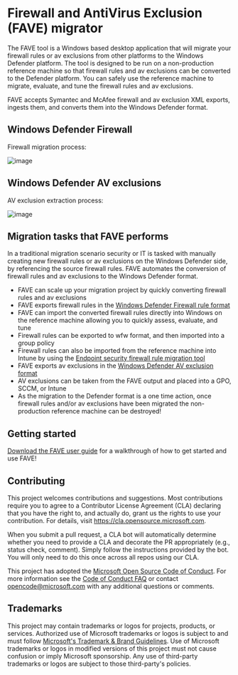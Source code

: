 # Firewall and AntiVirus Exclusion (FAVE) migrator

The FAVE tool is a Windows based desktop application that will migrate your firewall rules or av exclusions from other platforms to the Windows Defender platform. The tool is designed to be run on a non-production reference machine so that firewall rules and av exclusions can be converted to the Defender platform. You can safely use the reference machine to migrate, evaluate, and tune the firewall rules and av exclusions. 

FAVE accepts Symantec and McAfee firewall and av exclusion XML exports, ingests them, and converts them into the Windows Defender format.

## Windows Defender Firewall

Firewall migration process:

![image](https://user-images.githubusercontent.com/33558203/161340568-2d00daa5-f782-43e9-b8e6-0f1efd274dd6.png)

## Windows Defender AV exclusions
AV exclusion extraction process:

![image](https://user-images.githubusercontent.com/33558203/161340523-d37ec540-15a7-4c88-b2d0-795a6e0ba72d.png)




## Migration tasks that FAVE performs

In a traditional migration scenario security or IT is tasked with manually creating new firewall rules or av exclusions on the Windows Defender side, by referencing the source firewall rules. FAVE automates the conversion of firewall rules and av exclusions to the Windows Defender format.

- FAVE can scale up your migration project by quickly converting firewall rules and av exclusions
- FAVE exports firewall rules in the [Windows Defender Firewall rule format](https://docs.microsoft.com/en-us/powershell/module/netsecurity/new-netfirewallrule?view=windowsserver2022-ps)
- FAVE can import the converted firewall rules directly into Windows on the reference machine allowing you to quickly assess, evaluate, and tune
- Firewall rules can be exported to wfw format, and then imported into a group policy
- Firewall rules can also be imported from the reference machine into Intune by using the [Endpoint security firewall rule migration tool](https://docs.microsoft.com/en-us/mem/intune/protect/endpoint-security-firewall-rule-tool)
-  FAVE exports av exclusions in the [Windows Defender AV exclusion format](https://docs.microsoft.com/en-us/microsoft-365/security/defender-endpoint/configure-extension-file-exclusions-microsoft-defender-antivirus?view=o365-worldwide)
- AV exclusions can be taken from the FAVE output and placed into a GPO, SCCM, or Intune
- As the migration to the Defender format is a one time action, once firewall rules and/or av exclusions have been migrated the non-production reference machine can be destroyed!

## Getting started

[Download the FAVE user guide](https://github.com/OfficeDev/FAVE/raw/main/FAVE%20-%20User%20Guide.docx) for a walkthrough of how to get started and use FAVE!

## Contributing

This project welcomes contributions and suggestions.  Most contributions require you to agree to a
Contributor License Agreement (CLA) declaring that you have the right to, and actually do, grant us
the rights to use your contribution. For details, visit https://cla.opensource.microsoft.com.

When you submit a pull request, a CLA bot will automatically determine whether you need to provide
a CLA and decorate the PR appropriately (e.g., status check, comment). Simply follow the instructions
provided by the bot. You will only need to do this once across all repos using our CLA.

This project has adopted the [Microsoft Open Source Code of Conduct](https://opensource.microsoft.com/codeofconduct/).
For more information see the [Code of Conduct FAQ](https://opensource.microsoft.com/codeofconduct/faq/) or
contact [opencode@microsoft.com](mailto:opencode@microsoft.com) with any additional questions or comments.

## Trademarks

This project may contain trademarks or logos for projects, products, or services. Authorized use of Microsoft 
trademarks or logos is subject to and must follow 
[Microsoft's Trademark & Brand Guidelines](https://www.microsoft.com/en-us/legal/intellectualproperty/trademarks/usage/general).
Use of Microsoft trademarks or logos in modified versions of this project must not cause confusion or imply Microsoft sponsorship.
Any use of third-party trademarks or logos are subject to those third-party's policies.
